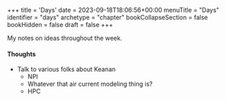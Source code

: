 +++
title = 'Days'
date = 2023-09-18T18:06:56+00:00
menuTitle = "Days"
identifier = "days"
archetype = "chapter"
bookCollapseSection = false
bookHidden = false
draft = false
+++

My notes on ideas throughout the week.

#### Thoughts
- Talk to various folks about Keanan
  - NPI
  - Whatever that air current modeling thing is?
  - HPC